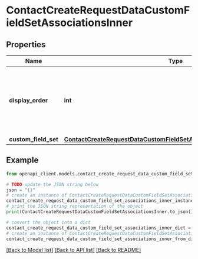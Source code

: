 # ContactCreateRequestDataCustomFieldSetAssociationsInner


## Properties

Name | Type | Description | Notes
------------ | ------------- | ------------- | -------------
**display_order** | **int** | The order to display the CustomFieldSet in a Contact. If not specified, it is added as the last CustomFieldSet of the Contact. | [optional] 
**custom_field_set** | [**ContactCreateRequestDataCustomFieldSetAssociationsInnerCustomFieldSet**](ContactCreateRequestDataCustomFieldSetAssociationsInnerCustomFieldSet.md) |  | 

## Example

```python
from openapi_client.models.contact_create_request_data_custom_field_set_associations_inner import ContactCreateRequestDataCustomFieldSetAssociationsInner

# TODO update the JSON string below
json = "{}"
# create an instance of ContactCreateRequestDataCustomFieldSetAssociationsInner from a JSON string
contact_create_request_data_custom_field_set_associations_inner_instance = ContactCreateRequestDataCustomFieldSetAssociationsInner.from_json(json)
# print the JSON string representation of the object
print(ContactCreateRequestDataCustomFieldSetAssociationsInner.to_json())

# convert the object into a dict
contact_create_request_data_custom_field_set_associations_inner_dict = contact_create_request_data_custom_field_set_associations_inner_instance.to_dict()
# create an instance of ContactCreateRequestDataCustomFieldSetAssociationsInner from a dict
contact_create_request_data_custom_field_set_associations_inner_from_dict = ContactCreateRequestDataCustomFieldSetAssociationsInner.from_dict(contact_create_request_data_custom_field_set_associations_inner_dict)
```
[[Back to Model list]](../README.md#documentation-for-models) [[Back to API list]](../README.md#documentation-for-api-endpoints) [[Back to README]](../README.md)


